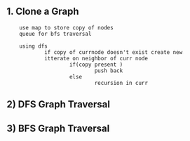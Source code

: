 ## 1. Clone a Graph
        use map to store copy of nodes
        queue for bfs traversal

        using dfs
                if copy of currnode doesn't exist create new
                itterate on neighbor of curr node
                        if(copy present )
                                push back
                        else
                                recursion in curr

## 2) DFS Graph Traversal

## 3) BFS Graph Traversal


